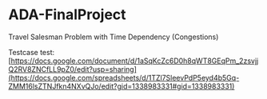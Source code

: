 # ADA-FinalProject
Travel Salesman Problem with Time Dependency (Congestions)

Testcase test: [https://docs.google.com/document/d/1aSqKcZc6D0h8qWT8GEqPm_2zsvjjQ2RV8ZNCfLL9pZ0/edit?usp=sharing](https://docs.google.com/spreadsheets/d/1TZl7SleevPdP5eyd4b5Gq-ZMM16lsZTNJfkn4NXvQJo/edit?gid=1338983331#gid=1338983331)
